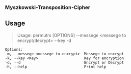 ### Myszkowski-Transposition-Cipher

## Usage
> Usage: permutrs [OPTIONS] --messege <messege to encrypt/decrypt> --key <Key> -d<if to decrypt> 

    Options:
    -m, --messege <messege to encrypt>  Messege to encrypt
    -k, --key <Key>                     Key for encryption
    -d, --d                             Encrypt or Decrypt
    -h, --help                          Print help 